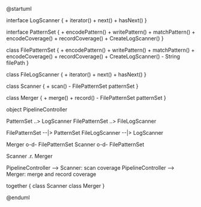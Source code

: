 @startuml

interface LogScanner {
    + iterator()
    + next()
    + hasNext()
}

interface PatternSet {
    + encodePattern()
    + writePattern()
    + matchPattern()
    + encodeCoverage()
    + recordCoverage()
    + CreateLogScanner()
}

class FilePatternSet {
    + encodePattern()
    + writePattern()
    + matchPattern()
    + encodeCoverage()
    + recordCoverage()
    + CreateLogScanner()
    - String filePath
}

class FileLogScanner {
    + iterator()
    + next()
    + hasNext()
}

class Scanner {
    + scan()
    - FilePatternSet patternSet
}


class Merger {
    + merge()
    + record()
    - FilePatternSet patternSet
}


object PipelineController

PatternSet ..> LogScanner
FilePatternSet ..> FileLogScanner

FilePatternSet --|> PatternSet
FileLogScanner --|> LogScanner


Merger o-d- FilePatternSet
Scanner o-d- FilePatternSet

Scanner .r. Merger

PipelineController --> Scanner: scan coverage
PipelineController --> Merger: merge and record coverage


together {
    class Scanner
    class Merger
}


@enduml